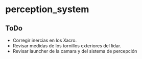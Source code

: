 # perception_system

## ToDo
- Corregir inercias en los Xacro.
- Revisar medidas de los tornillos exteriores del lidar.
- Revisar launcher de la camara y del sistema de percepción